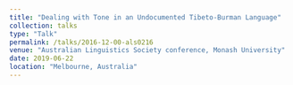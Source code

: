 ```yaml
---
title: "Dealing with Tone in an Undocumented Tibeto-Burman Language"
collection: talks
type: "Talk"
permalink: /talks/2016-12-00-als0216
venue: "Australian Linguistics Society conference, Monash University"
date: 2019-06-22
location: "Melbourne, Australia"
---
```

